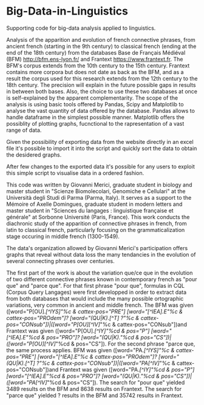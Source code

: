 # Big-Data-in-Linguistics
Supporting code for big-data analysis applied to linguistics.

Analysis of the apparition and evolution of french connective phrases, from ancient french (starting in the 9th century) to classical french (ending at the end of the 18th century) from the databases Base de Français Médiéval (BFM) http://bfm.ens-lyon.fr/ and Frantext https://www.frantext.fr. The BFM's corpus extends from the 10th century to the 15th century. Frantext contains more corpora but does not date as back as the BFM, and as a result the corpus used for this research extends from the 12th century to the 18th century. The precision will explain in the future possible gaps in results in between both bases. Also, the choice to use these two databases at once is self-explained by the apparent complementarity. The scope of the analysis is using basic tools offered by Pandas, Scipy and Matplotlib to analyse the vast quantity of data offered by the database. 
Pandas allows to handle dataframe in the simplest possible manner.
Matplotlib offers the possiblity of plotting graphs, fucnctional to the rapresentation of a vast range of data. 

Given the possibility of exporting data from the website directly in an excel file it's possible to import it into the script and quickly sort the data to obtain the desidered graphs. 

After few changes to the exported data it's possible for any users to exploit this simple script to visualise data in a ordered fashion.

This code was written by Giovanni Merici, graduate student in biology and master student in "Scienze Biomolecolari, Genomiche e Cellulari" at the Università degli Studi di Parma (Parma, Italy). It serves as a support to the Mémoire of Axelle Domingues, graduate student in modern letters and master student in "Sciences du langages : linguistique française et générale" at Sorbonne Université (Paris, France). This work conducts the diachronic study of the apparition of connective phrases in french, from latin to classical french, particularly focusing on the grammaticalization stage occuring in middle french (1300-1549). 

The data's organization allowed by Giovanni Merici's participation offers graphs that reveal without data loss the many tendancies in the evolution of several connecting phrases over centuries. 

The first part of the work is about the variation que/ce que in the evolution of two different connective phrases known in contemporary french as "pour que" and "parce que".
For that first phrase "pour que", formulas in CQL (Corpus Query Langages) were first developped in order to extract data from both databases that would include the many possible ortographic variations, very common in ancient and middle french. The BFM was given ([word="P[OU].*[^IYS]"%c & cattex-pos="PRE"] [word="[^IEA].*E"%c & cattex-pos="PROdem"]? [word="(QU|K).*[^T] ?"%c & cattex-pos="CONsub"])|([word="P[OU][^IV]*"%c & cattex-pos="CONsub"])and Frantext was given ([word="P[OU].*[^IY]"%cd & pos="P"] [word="[^IEA].*E"%cd & pos="PRO"]? [word="(QU|K).*"%cd & pos="CS"])|([word="P[OU][^IV]*"%cd & pos="CS"]).
For the second phrase "parce que, the same process applies. BFM was given ([word="PA.*[^IYS]"%c & cattex-pos="PRE"] [word="[^IEA].*E"%c & cattex-pos="PROdem"]? [word="(QU|K).*[^T] ?"%c & cattex-pos="CONsub"])|([word="PA[^IV]*"%c & cattex-pos="CONsub"])and Frantext was given ([word="PA.*[^IY]"%cd & pos="P"] [word="[^IEA].*E"%cd & pos="PRO"]? [word="(QU|K).*"%cd & pos="CS"])|([word="PA[^IV]*"%cd & pos="CS"]).
The search for "pour que" yielded 3489 results on the BFM and 8638 results on Frantext. The search for "parce que" yielded ? results in the BFM and 35742 results in Frantext.
